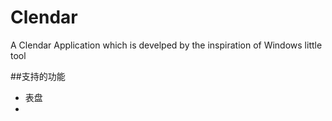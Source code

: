 # Clendar
A Clendar Application which is develped by the inspiration of Windows little tool

##支持的功能

+ 表盘
+ 
